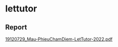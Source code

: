 # lettutor

## Report
[19120729_Mau-PhieuChamDiem-LetTutor-2022.pdf](19120729_Mau-PhieuChamDiem-LetTutor-2022.pdf)
